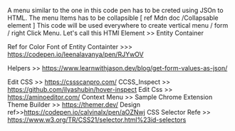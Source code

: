 A menu similar to the one in this code pen has to be creted using JSOn to HTML.
The menu Items has to be collapsible [ ref Mdn doc /Collapsable element ]
This code will be used everywhere to create vertical menu / form / right Click Menu.
Let's call this HTMl Element >> Entity Container

Ref for Color Font of Entity Containter >>> https://codepen.io/leenalavanya/pen/RJYwOV

Helpers >> https://www.learnwithjason.dev/blog/get-form-values-as-json/

Edit CSS >> https://cssscanpro.com/
CCSS_Inspect >> https://github.com/ilyashubin/hover-inspect
Edit Css >> https://aminoeditor.com/
Context Menu >> Sample Chrome Extension
Theme Builder  >> https://themer.dev/
Design ref>>https://codepen.io/calvinalx/pen/aOZNwj
CSS Selector Refe >> https://www.w3.org/TR/CSS21/selector.html%23id-selectors
